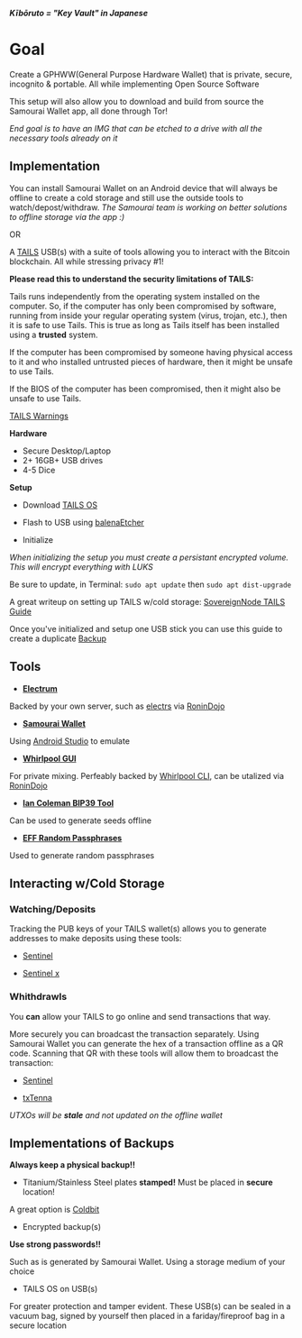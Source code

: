 _**Kībōruto = "Key Vault" in Japanese**_

# Goal

Create a GPHWW(General Purpose Hardware Wallet) that is private, secure, incognito & portable. All while implementing Open Source Software

This setup will also allow you to download and build from source the Samourai Wallet app, all done through Tor! 

_End goal is to have an IMG that can be etched to a drive with all the necessary tools already on it_

## Implementation

You can install Samourai Wallet on an Android device that will always be offline to create a cold storage and still use the outside tools to watch/depost/withdraw. _The Samourai team is working on better solutions to offline storage via the app :)_

OR

A [TAILS](https://tails.boum.org/index.en.html) USB(s) with a suite of tools allowing you to interact with the Bitcoin blockchain. All while stressing privacy #1!

**Please read this to understand the security limitations of TAILS:**

Tails runs independently from the operating system installed on the computer. So, if the computer has only been compromised by software, running from inside your regular operating system (virus, trojan, etc.), then it is safe to use Tails. This is true as long as Tails itself has been installed using a **trusted** system.

If the computer has been compromised by someone having physical access to it and who installed untrusted pieces of hardware, then it might be unsafe to use Tails.

If the BIOS of the computer has been compromised, then it might also be unsafe to use Tails.

[TAILS Warnings](https://tails.boum.org/doc/about/warning/index.en.html)

**Hardware**

- Secure Desktop/Laptop
- 2+ 16GB+ USB drives
- 4-5 Dice

**Setup**

- Download [TAILS OS](https://tails.boum.org/install/download/index.en.html)

- Flash to USB using [balenaEtcher](https://www.balena.io/etcher/)

- Initialize 

_When initializing the setup you must create a persistant encrypted volume. This will encrypt everything with LUKS_

Be sure to update, in Terminal: `sudo apt update` then `sudo apt dist-upgrade`

A great writeup on setting up TAILS w/cold storage:
[SovereignNode TAILS Guide](https://github.com/SovereignNode/tails-cold-storage/blob/master/tails-persistence.md)

Once you've initialized and setup one USB stick you can use this guide to create a duplicate
[Backup](https://tails.boum.org/doc/first_steps/persistence/copy/index.en.html)

## Tools

- [**Electrum**](https://github.com/spesmilo/electrum)

Backed by your own server, such as [electrs](https://github.com/romanz/electrs) via [RoninDojo](https://github.com/RoninDojo/RoninDojo) 

- [**Samourai Wallet**](https://github.com/Samourai-Wallet/samourai-wallet-android)

Using [Android Studio](https://developer.android.com/studio/) to emulate

- [**Whirlpool GUI**](https://github.com/Samourai-Wallet/Whirlpool) 

For private mixing. Perfeably backed by [Whirlpool CLI](https://github.com/Samourai-Wallet/whirlpool-gui), can be utalized via [RoninDojo](https://github.com/RoninDojo/RoninDojo) 

- [**Ian Coleman BIP39 Tool**](https://github.com/iancoleman/BIP39) 

Can be used to generate seeds offline

- [**EFF Random Passphrases**](https://www.eff.org/deeplinks/2016/07/new-wordlists-random-passphrases) 

Used to generate random passphrases

## Interacting w/Cold Storage

### Watching/Deposits

Tracking the PUB keys of your TAILS wallet(s) allows you to generate addresses to make deposits using these tools:

- [Sentinel](https://github.com/Samourai-Wallet/sentinel-android) 

- [Sentinel x](https://github.com/InvertedX/sentinelx)

### Whithdrawls

You **can** allow your TAILS to go online and send transactions that way. 

More securely you can broadcast the transaction separately. Using Samourai Wallet you can generate the hex of a transaction offline as a QR code. Scanning that QR with these tools will allow them to broadcast the transaction: 

- [Sentinel](https://github.com/Samourai-Wallet/sentinel-android) 

- [txTenna](https://github.com/MuleTools/txTenna)

_UTXOs will be **stale** and not updated on the offline wallet_

## Implementations of Backups

**Always keep a physical backup!!**

- Titanium/Stainless Steel plates **stamped!** Must be placed in **secure** location! 

A great option is [Coldbit](https://coldbit.com/) 

- Encrypted backup(s)

**Use strong passwords!!**

Such as is generated by Samourai Wallet. Using a storage medium of your choice

- TAILS OS on USB(s)

For greater protection and tamper evident. These USB(s) can be sealed in a vacuum bag, signed by yourself then placed in a fariday/fireproof bag in a secure location
